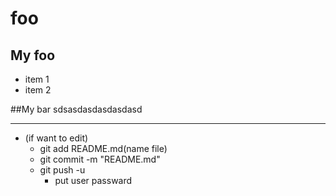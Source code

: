 # foo

## My foo
* item 1
* item 2 

##My bar
sdsasdasdasdasdasd
*********
* (if want to edit)
	* git add README.md(name file)
	* git commit -m "README.md"
	* git push -u
        * put user passward
